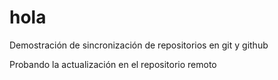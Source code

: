 # hola

Demostración de sincronización de repositorios en git y github

Probando la actualización en el repositorio remoto
